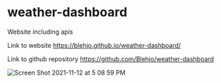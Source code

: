 # weather-dashboard
Website including apis

Link to website
https://blehjo.github.io/weather-dashboard/

Link to github repository
https://github.com/Blehjo/weather-dashboard

![Screen Shot 2021-11-12 at 5 08 59 PM](https://user-images.githubusercontent.com/89440573/141593958-bffde2c0-be5e-45a0-9809-04e69aa00a47.png)
